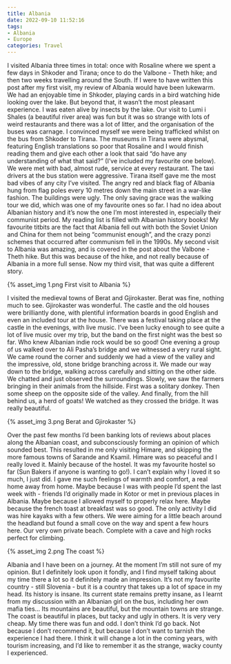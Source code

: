 ```yaml
---
title: Albania
date: 2022-09-10 11:52:16
tags: 
- Albania
- Europe
categories: Travel
---
```

I visited Albania three times in total: once with Rosaline where we spent a few days in Shkoder and Tirana; once to do the Valbone - Theth hike; and then two weeks travelling around the South. If I were to have written this post after my first visit, my review of Albania would have been lukewarm. We had an enjoyable time in Shkoder, playing cards in a bird watching hide looking over the lake. But beyond that, it wasn’t the most pleasant experience. I was eaten alive by insects by the lake. Our visit to Lumi i Shales (a beautiful river area) was fun but it was so strange with lots of weird restaurants and there was a lot of litter, and the organisation of the buses was carnage. I convinced myself we were being trafficked whilst on the bus from Shkoder to Tirana. The museums in Tirana were abysmal, featuring English translations so poor that Rosaline and I would finish reading them and give each other a look that said “do have any understanding of what that said?” (I’ve included my favourite one below). We were met with bad, almost rude, service at every restaurant. The taxi drivers at the bus station were aggressive. Tirana itself gave me the most bad vibes of any city I’ve visited. The angry red and black flag of Albania hung from flag poles every 10 metres down the main street in a war-like fashion. The buildings were ugly. The only saving grace was the walking tour we did, which was one of my favourite ones so far. I had no idea about Albanian history and it’s now the one I’m most interested in, especially their communist period. My reading list is filled with Albanian history books! My favourite titbits are the fact that Albania fell out with both the Soviet Union and China for them not being “communist enough”, and the crazy ponzi schemes that occurred after communism fell in the 1990s. My second visit to Albania was amazing, and is covered in the post about the Valbone - Theth hike. But this was because of the hike, and not really because of Albania in a more full sense. Now my third visit, that was quite a different story.

{% asset_img 1.png First visit to Albania %}

I visited the medieval towns of Berat and Gjirokaster. Berat was fine, nothing much to see. Gjirokaster was wonderful. The castle and the old houses were brilliantly done, with plentiful information boards in good English and even an included tour at the house. There was a festival taking place at the castle in the evenings, with live music. I’ve been lucky enough to see quite a lot of live music over my trip, but the band on the first night was the best so far. Who knew Albanian indie rock would be so good! One evening a group of us walked over to Ali Pasha’s bridge and we witnessed a very rural sight. We came round the corner and suddenly we had a view of the valley and the impressive, old, stone bridge branching across it. We made our way down to the bridge, walking across carefully and sitting on the other side. We chatted and just observed the surroundings. Slowly, we saw the farmers bringing in their animals from the hillside. First was a solitary donkey. Then some sheep on the opposite side of the valley. And finally, from the hill behind us, a herd of goats! We watched as they crossed the bridge. It was really beautiful.

{% asset_img 3.png Berat and Gjirokaster %}

Over the past few months I’d been banking lots of reviews about places along the Albanian coast, and subconsciously forming an opinion of which sounded best. This resulted in me only visiting Himare, and skipping the more famous towns of Sarande and Ksamil. Himare was so peaceful and I really loved it. Mainly because of the hostel. It was my favourite hostel so far (Sun Bakers if anyone is wanting to go!). I can’t explain why I loved it so much, I just did. I gave me such feelings of warmth and comfort, a real home away from home. Maybe because I was with people I’d spent the last week with - friends I’d originally made in Kotor or met in previous places in Albania. Maybe because I allowed myself to properly relax here. Maybe because the french toast at breakfast was so good. The only activity I did was hire kayaks with a few others. We were aiming for a little beach around the headland but found a small cove on the way and spent a few hours here. Our very own private beach. Complete with a cave and high rocks perfect for climbing.

{% asset_img 2.png The coast %}

Albania and I have been on a journey. At the moment I’m still not sure of my opinion. But I definitely look upon it fondly, and I find myself talking about my time there a lot so it definitely made an impression. It’s not my favourite country - still Slovenia - but it is a country that takes up a lot of space in my head. Its history is insane. Its current state remains pretty insane, as I learnt from my discussion with an Albanian girl on the bus, including her own mafia ties… Its mountains are beautiful, but the mountain towns are strange. The coast is beautiful in places, but tacky and ugly in others. It is very very cheap. My time there was fun and odd. I don’t think I’d go back. Not because I don’t recommend it, but because I don’t want to tarnish the experience I had there. I think it will change a lot in the coming years, with tourism increasing, and I’d like to remember it as the strange, wacky county I experienced.